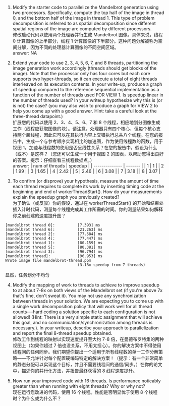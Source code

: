 1. Modify the starter code to parallelize the Mandelbrot generation using two processors. Specifically, compute the top half of the image in thread 0, and the bottom half of the image in thread 1. This type of problem decomposition is referred to as spatial decomposition since different spatial regions of the image are computed by different processors.  
修改启动代码以使用两个处理器并行生成 Mandelbrot 图像。具体来说，线程 0 计算图像的上半部分，线程 1 计算图像的下半部分。这种问题分解被称为空间分解，因为不同的处理器计算图像的不同空间区域。  
answer: NA

2. Extend your code to use 2, 3, 4, 5, 6, 7, and 8 threads, partitioning the image generation work accordingly (threads should get blocks of the image). Note that the processor only has four cores but each core supports two hyper-threads, so it can execute a total of eight threads interleaved on its execution contents. In your write-up, produce a graph of speedup compared to the reference sequential implementation as a function of the number of threads used FOR VIEW 1. Is speedup linear in the number of threads used? In your writeup hypothesize why this is (or is not) the case? (you may also wish to produce a graph for VIEW 2 to help you come up with a good answer. Hint: take a careful look at the three-thread datapoint.)  
扩展您的代码以使用 2、3、4、5、6、7 和 8 个线程，相应地划分图像生成工作（线程应获取图像的块）。请注意，处理器只有四个核心，但每个核心支持两个超线程，因此它可以在其执行内容上交错执行总共八个线程。在您的报告中，生成一个与参考顺序实现相比的加速图，作为使用线程数的函数，用于视图 1。加速与线程数的使用是否呈线性关系？在您的报告中，假设为什么（或不）是这样？（您还可以生成一个用于视图 2 的图表，以帮助您得出良好的答案。提示：仔细查看三线程数据点。）  
answer: 
| num of threads | speedup |
| -------------- | ------- |
| 1              | 1       |
| 2              | 1.99    |
| 3              | 1.65    |
| 4              | 2.42    |
| 5              | 2.46    |
| 6              | 3.08    |
| 7              | 3.18    |
| 8              | 3.07    |


3. To confirm (or disprove) your hypothesis, measure the amount of time each thread requires to complete its work by inserting timing code at the beginning and end of workerThreadStart(). How do your measurements explain the speedup graph you previously created?  
为了确认（或反驳）你的假设，通过在 workerThreadStart() 的开始和结束处插入计时代码，测量每个线程完成其工作所需的时间。你的测量结果如何解释你之前创建的速度提升图？  

```
[mandelbrot thread 0]:          [7.393] ms
[mandelbrot thread 6]:          [21.263] ms
[mandelbrot thread 2]:          [77.584] ms
[mandelbrot thread 4]:          [77.447] ms
[mandelbrot thread 1]:          [80.159] ms
[mandelbrot thread 5]:          [80.381] ms
[mandelbrot thread 3]:          [96.794] ms
[mandelbrot thread]:            [96.953] ms
Wrote image file mandelbrot-thread.ppm
                                (3.18x speedup from 7 threads)
```
显然，任务划分不均匀

4. Modify the mapping of work to threads to achieve to improve speedup to at about 7-8x on both views of the Mandelbrot set (if you're above 7x that's fine, don't sweat it). You may not use any synchronization between threads in your solution. We are expecting you to come up with a single work decomposition policy that will work well for all thread counts---hard coding a solution specific to each configuration is not allowed! (Hint: There is a very simple static assignment that will achieve this goal, and no communication/synchronization among threads is necessary.). In your writeup, describe your approach to parallelization and report the final 8-thread speedup obtained.  
修改工作到线程的映射以实现速度提升至大约 7-8 倍，在曼德布罗特集的两种视图上（如果你超过 7 倍也没关系，不用太担心）。你的解决方案中不得使用线程间的任何同步。我们期望你提出一个适用于所有线程数的单一工作分解策略——不允许针对每个配置硬编码特定的解决方案！（提示：有一个非常简单的静态分配可以实现这个目标，并且不需要线程间的通信/同步。）在你的论文中，描述你的并行化方法，并报告最终获得的 8 线程速度提升。  
 
5. Now run your improved code with 16 threads. Is performance noticably greater than when running with eight threads? Why or why not?  
现在运行您改进的代码，使用 16 个线程。性能是否明显优于使用 8 个线程时？为什么或为什么不？  